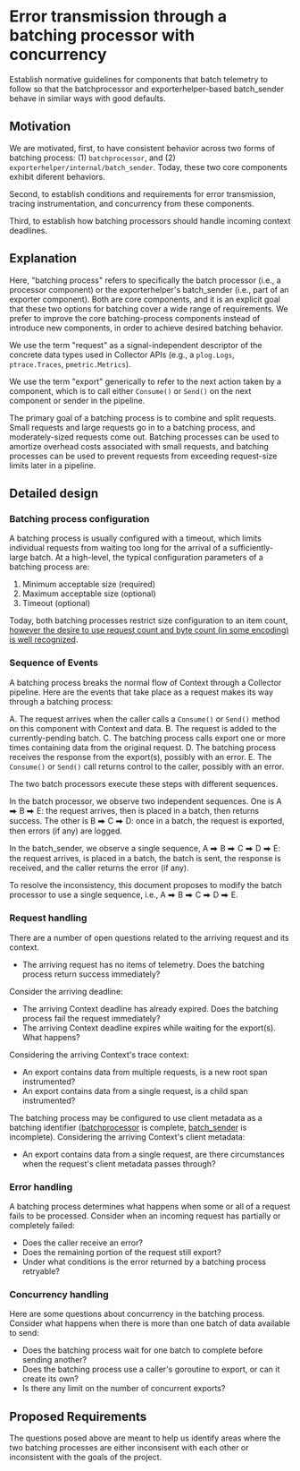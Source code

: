 # Error transmission through a batching processor with concurrency 

Establish normative guidelines for components that batch telemetry to follow so that the batchprocessor and exporterhelper-based batch_sender behave in similar ways with good defaults.

## Motivation

We are motivated, first, to have consistent behavior across two forms of batching process: (1) `batchprocessor`, and (2) `exporterhelper/internal/batch_sender`.  Today, these two core components exhibit diferent behaviors.

Second, to establish conditions and requirements for error transmission, tracing instrumentation, and concurrency from these components.

Third, to establish how batching processors should handle incoming context deadlines.

## Explanation

Here, "batching process" refers to specifically the batch processor 
(i.e., a processor component) or the exporterhelper's batch_sender
(i.e., part of an exporter component). 
Both are core components, and it is an explicit goal that these two
options for batching cover a wide range of requirements.
We prefer to improve the core batching-process components instead
of introduce new components, in order to achieve desired batching 
behavior.

We use the term "request" as a signal-independent descriptor of the
concrete data types used in Collector APIs (e.g., a `plog.Logs`,
`ptrace.Traces`, `pmetric.Metrics`).

We use the term "export" generically to refer to the next action taken
by a component, which is to call either `Consume()` or `Send()` on the
next component or sender in the pipeline.

The primary goal of a batching process is to combine and split
requests.  Small requests and large requests go in to a batching
process, and moderately-sized requests come out.  Batching processes
can be used to amortize overhead costs associated with small requests,
and batching processes can be used to prevent requests from exceeding
request-size limits later in a pipeline.

## Detailed design

### Batching process configuration

A batching process is usually configured with a timeout, which limits
individual requests from waiting too long for the arrival of a
sufficiently-large batch.  At a high-level, the typical configuration
parameters of a batching process are:

1. Minimum acceptable size (required)
2. Maximum acceptable size (optional)
3. Timeout (optional)

Today, both batching processes restrict size configuration to an item
count, [however the desire to use request count and byte count (in
some encoding) is well recognized](https://github.com/open-telemetry/opentelemetry-collector/issues/9462).

### Sequence of Events

A batching process breaks the normal flow of Context through a
Collector pipeline.  Here are the events that take place as a request
makes its way through a batching process:

A. The request arrives when the caller calls a `Consume()` or `Send()`
   method on this component with Context and data.
B. The request is added to the currently-pending batch.
C. The batching process calls export one or more times containing data from the original request.
D. The batching process receives the response from the export(s), possibly with an error.
E. The `Consume()` or `Send()` call returns control to the caller, possibly with an error.

The two batch processors execute these steps with different sequences.

In the batch processor, we observe two independent sequences.  One is
A ⮕ B ⮕ E: the request arrives, then is placed in a batch, then
returns success.  The other is B ⮕ C ⮕ D: once in a batch, the request
is exported, then errors (if any) are logged.

In the batch_sender, we observe a single sequence, A ⮕ B ⮕ C ⮕ D ⮕ E:
the request arrives, is placed in a batch, the batch is sent, the
response is received, and the caller returns the error (if any).

To resolve the inconsistency, this document proposes to modify the
batch processor to use a single sequence, i.e., A ⮕ B ⮕ C ⮕ D ⮕ E.

### Request handling

There are a number of open questions related to the arriving request
and its context.

- The arriving request has no items of telemetry.  Does the batching process return success immediately?

Consider the arriving deadline:

- The arriving Context deadline has already expired.  Does the batching process fail the request immediately?
- The arriving Context deadline expires while waiting for the export(s).  What happens?

Considering the arriving Context's trace context:

- An export contains data from multiple requests, is a new root span instrumented?
- An export contains data from a single request, is a child span instrumented?

The batching process may be configured to use client metadata as a
batching identifier
([batchprocessor](https://github.com/open-telemetry/opentelemetry-collector/issues/4544)
is complete,
[batch_sender](https://github.com/open-telemetry/opentelemetry-collector/issues/10825)
is incomplete).  Considering the arriving Context's client metadata:

- An export contains data from a single request, are there circumstances when the request's client metadata passes through?

### Error handling

A batching process determines what happens when some or all of a
request fails to be processed.  Consider when an incoming request has
partially or completely failed:

- Does the caller receive an error?
- Does the remaining portion of the request still export?
- Under what conditions is the error returned by a batching process retryable?

### Concurrency handling

Here are some questions about concurrency in the batching process.
Consider what happens when there is more than one batch of data
available to send:

- Does the batching process wait for one batch to complete before sending another?
- Does the batching process use a caller's goroutine to export, or can it create its own?
- Is there any limit on the number of concurrent exports?

## Proposed Requirements

The questions posed above are meant to help us identify areas where
the two batching processes are either inconsisent with each other or
inconsistent with the goals of the project.

